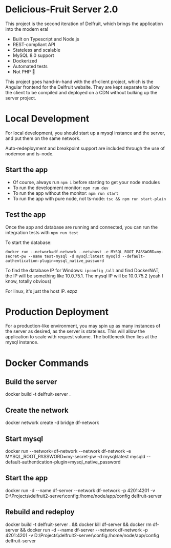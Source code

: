 # Delicious-Fruit Server 2.0
This project is the second iteration of Delfruit, which brings the application into the modern era!

* Built on Typescript and Node.js
* REST-compliant API
* Stateless and scalable
* MySQL 8.0 support
* Dockerized
* Automated tests
* Not PHP 🙂

This project goes hand-in-hand with the df-client project, which is the Angular frontend for the Delfruit website. They are kept separate to allow the client to be compiled and deployed on a CDN without bulking up the server project.

# Local Development
For local development, you should start up a mysql instance and the server, and put them on the same network.

Auto-redeployment and breakpoint support are included through the use of nodemon and ts-node.

## Start the app

* Of course, always run `npm i` before starting to get your node modules
* To run the development monitor: `npm run dev`
* To run the app without the monitor: `npm run start`
* To run the app with pure node, not ts-node: `tsc && npm run start-plain`

## Test the app

Once the app and database are running and connected, you can run the integration tests with `npm run test`

To start the database:

```
docker run --network=df-network --net=host -e MYSQL_ROOT_PASSWORD=my-secret-pw --name test-mysql -d mysql:latest mysqld --default-authentication-plugin=mysql_native_password
```

To find the database IP for Windows: `ipconfig /all` and find DockerNAT, the IP will be something like 10.0.75.1. The mysql IP will be 10.0.75.2 (yeah I know, totally obvious)

For linux, it's just the host IP. ezpz

# Production Deployment
For a production-like environment, you may spin up as many instances of the server as desired, as the server is stateless. This will allow the application to scale with request volume. The bottleneck then lies at the mysql instance.


# Docker Commands

## Build the server
docker build -t delfruit-server .

## Create the network
docker network create -d bridge df-network

## Start mysql
docker run --network=df-network --network df-network -e MYSQL_ROOT_PASSWORD=my-secret-pw  -d mysql:latest mysqld --default-authentication-plugin=mysql_native_password

## Start the app
docker run -d --name df-server --network df-network -p 4201:4201 -v D:\Projects\delfruit2-server\config:/home/node/app/config delfruit-server

## Rebuild and redeploy
docker build -t delfruit-server . && docker kill df-server && docker rm df-server && docker run -d --name df-server --network df-network -p 4201:4201 -v D:\Projects\delfruit2-server\config:/home/node/app/config delfruit-server